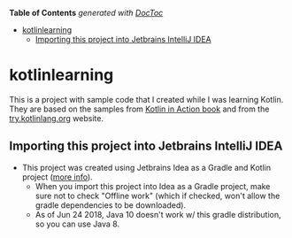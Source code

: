 <!-- START doctoc generated TOC please keep comment here to allow auto update -->
<!-- DON'T EDIT THIS SECTION, INSTEAD RE-RUN doctoc TO UPDATE -->

**Table of Contents** _generated with [DocToc](https://github.com/thlorenz/doctoc)_

- [kotlinlearning](#kotlinlearning)
  - [Importing this project into Jetbrains IntelliJ IDEA](#importing-this-project-into-jetbrains-intellij-idea)

<!-- END doctoc generated TOC please keep comment here to allow auto update -->

# kotlinlearning

This is a project with sample code that I created while I was learning Kotlin. They are based
on the samples from [Kotlin in Action book](https://livebook.manning.com/#!/book/kotlin-in-action/chapter-2/121)
and from the [try.kotlinlang.org](https://try.kotlinlang.org/#/Examples/Hello,%20world!/Simplest%20version/Simplest%20version.kt)
website.

## Importing this project into Jetbrains IntelliJ IDEA

- This project was created using Jetbrains Idea as a Gradle and Kotlin project
  ([more info](https://www.jetbrains.com/help/idea/getting-started-with-gradle.html)).
  - When you import this project into Idea as a Gradle project, make sure not to check "Offline
    work" (which if checked, won't allow the gradle dependencies to be downloaded).
  - As of Jun 24 2018, Java 10 doesn't work w/ this gradle distribution, so you can use Java 8.
